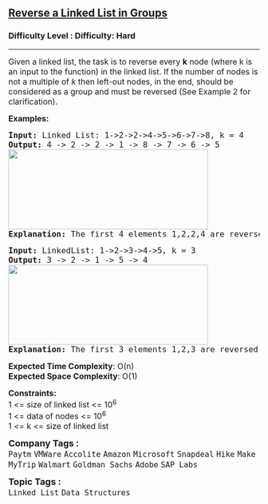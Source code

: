 <h2><a href="https://www.geeksforgeeks.org/problems/reverse-a-linked-list-in-groups-of-given-size/1?itm_source=geeksforgeeks&itm_medium=article&itm_campaign=practice_card">Reverse a Linked List in Groups</a></h2><h3>Difficulty Level : Difficulty: Hard</h3><hr><div class="problems_problem_content__Xm_eO"><p><span style="font-size: 12pt;">Given a linked list, the task is to reverse every <strong>k</strong> node (where k is an input to the function) in the linked list. If the number of nodes is not a multiple of <em>k</em>&nbsp;then left-out nodes, in the end, should be considered as a group and must be&nbsp;reversed (See Example 2 for clarification).</span></p>
<p><span style="font-size: 12pt;"><strong>Examples:</strong></span></p>
<pre><span style="font-size: 12pt;"><strong>Input: </strong>Linked List: 1-&gt;2-&gt;2-&gt;4-&gt;5-&gt;6-&gt;7-&gt;8, k = 4
<strong>Output: </strong>4 -&gt; 2 -&gt; 2 -&gt; 1 -&gt; 8 -&gt; 7 -&gt; 6 -&gt; 5 <br><img src="https://media.geeksforgeeks.org/img-practice/prod/addEditProblem/700013/Web/Other/blobid0_1723298986.png" width="400" height="160"><br><strong>Explanation:</strong> The first 4 elements 1,2,2,4 are reversed first and then the next 4 elements 5,6,7,8. Hence, the resultant linked list is 4-&gt;2-&gt;2-&gt;1-&gt;8-&gt;7-&gt;6-&gt;5.
</span></pre>
<pre><span style="font-size: 12pt;"><strong>Input: </strong>LinkedList: 1-&gt;2-&gt;3-&gt;4-&gt;5, k = 3
<strong>Output: </strong>3 -&gt; 2 -&gt; 1 -&gt; 5 -&gt; 4<br><img src="https://media.geeksforgeeks.org/img-practice/prod/addEditProblem/700013/Web/Other/blobid1_1723298995.png" width="400" height="160"><br><strong>Explanation: </strong>The first 3 elements 1,2,3 are reversed first and then element 4,5 are reversed. Hence, the resultant linked list is 3-&gt;2-&gt;1-&gt;5-&gt;4.
</span></pre>
<p><span style="font-size: 12pt;"><strong>Expected Time Complexity</strong>: O(n)<br><strong>Expected Space&nbsp;</strong></span><strong style="font-family: -apple-system, BlinkMacSystemFont, 'Segoe UI', Roboto, Oxygen, Ubuntu, Cantarell, 'Open Sans', 'Helvetica Neue', sans-serif; font-size: 16px;">Complexity</strong><span style="font-size: 12pt; font-family: -apple-system, BlinkMacSystemFont, 'Segoe UI', Roboto, Oxygen, Ubuntu, Cantarell, 'Open Sans', 'Helvetica Neue', sans-serif;">: O(1)</span></p>
<div><span style="font-size: 12pt;"><strong>Constraints:</strong></span></div>
<div><span style="font-size: 12pt;">1 &lt;= size of linked list &lt;= 10<sup>6</sup></span></div>
<div><span style="font-size: 16px;">1 &lt;= data of nodes &lt;= 10<sup>6</sup></span><br><span style="font-size: 12pt;">1 &lt;= k &lt;=&nbsp;<span style="font-family: -apple-system, BlinkMacSystemFont, 'Segoe UI', Roboto, Oxygen, Ubuntu, Cantarell, 'Open Sans', 'Helvetica Neue', sans-serif;">size of linked list</span><span style="font-family: -apple-system, BlinkMacSystemFont, 'Segoe UI', Roboto, Oxygen, Ubuntu, Cantarell, 'Open Sans', 'Helvetica Neue', sans-serif;">&nbsp;</span></span></div></div><p><span style=font-size:18px><strong>Company Tags : </strong><br><code>Paytm</code>&nbsp;<code>VMWare</code>&nbsp;<code>Accolite</code>&nbsp;<code>Amazon</code>&nbsp;<code>Microsoft</code>&nbsp;<code>Snapdeal</code>&nbsp;<code>Hike</code>&nbsp;<code>MakeMyTrip</code>&nbsp;<code>Walmart</code>&nbsp;<code>Goldman Sachs</code>&nbsp;<code>Adobe</code>&nbsp;<code>SAP Labs</code>&nbsp;<br><p><span style=font-size:18px><strong>Topic Tags : </strong><br><code>Linked List</code>&nbsp;<code>Data Structures</code>&nbsp;